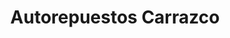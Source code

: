 ---
title: "Autorepuestos Carrazco"
url: /tegucigalpa/autorepuestos-carrazco/
shop: reparación de automóviles
---